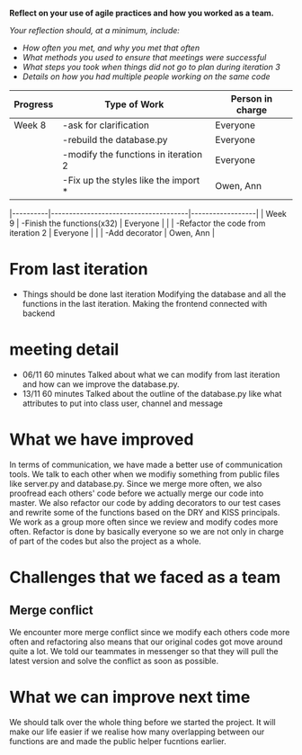 **Reflect on your use of agile practices and how you worked as a team.**

_Your reflection should, at a minimum, include:_
  * _How often you met, and why you met that often_
  * _What methods you used to ensure that meetings were successful_
  * _What steps you took when things did not go to plan during iteration 3_
  * _Details on how you had multiple people working on the same code_

| Progress | Type of Work                         | Person in charge |
|----------|--------------------------------------|------------------|
| Week 8   | -ask for clarification               | Everyone         |
|          | -rebuild the database.py             | Everyone         |
|          | -modify the functions in iteration 2 | Everyone         |
|          | -Fix up the styles like the import * | Owen, Ann        |

|----------|--------------------------------------|------------------|
| Week 9   | -Finish the functions(x32)           | Everyone         |
|          | -Refactor the code from iteration 2  | Everyone         |
|          | -Add decorator                       | Owen, Ann        |

# From last iteration
- Things should be done last iteration
    Modifying the database and all the functions in the last iteration.
    Making the frontend connected with backend

# meeting detail
- 06/11 60 minutes Talked about what we can modify from last iteration and how can we improve the database.py.
- 13/11 60 minutes Talked about the outline of the database.py like what attributes to put into class user, channel and message


# What we have improved
In terms of communication, we have made a better use of communication tools. We talk to each other when we modifiy something from public files like server.py and database.py. Since we merge more often, we also proofread each others' code before we actually merge our code into master. 
We also refactor our code by adding decorators to our test cases and rewrite some of the functions based on the DRY and KISS principals.
We work as a group more often since we review and modify codes more often. Refactor is done by basically everyone so we are not only in charge of part of the codes but also the project as a whole.

# Challenges that we faced as a team
## Merge conflict
We encounter more merge conflict since we modify each others code more often and refactoring also means that our original codes got move around quite a lot. 
We told our teammates in messenger so that they will pull the latest version and solve the conflict as soon as possible.

# What we can improve next time
We should talk over the whole thing before we started the project. It will make our life easier if we realise how many overlapping between our functions are and made the public helper fucntions earlier. 